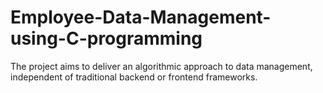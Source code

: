 # Employee-Data-Management-using-C-programming
The project aims to deliver an algorithmic approach to data management, independent of traditional backend or frontend frameworks.
